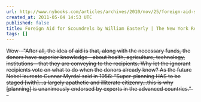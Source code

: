 ```yaml
---
url: http://www.nybooks.com/articles/archives/2010/nov/25/foreign-aid-scoundrels/?pagination=false
created_at: 2011-05-04 14:53 UTC
published: false
title: Foreign Aid for Scoundrels by William Easterly | The New York Review of Books
tags: []
---
```


Wow-<s>-"After all, the idea of aid is that, along with the necessary funds, the donors have superior knowledge—about health, agriculture, technology, institutions—that they are conveying to the recipients. Why let the ignorant recipients vote on what to do when the donors already know? As the future Nobel laureate Gunnar Myrdal said in 1956: “Super-planning HAS to be staged [with]…a largely apathetic and illiterate citizenry…this is why [planning] is unanimously endorsed by experts in the advanced countries.”--</s>
